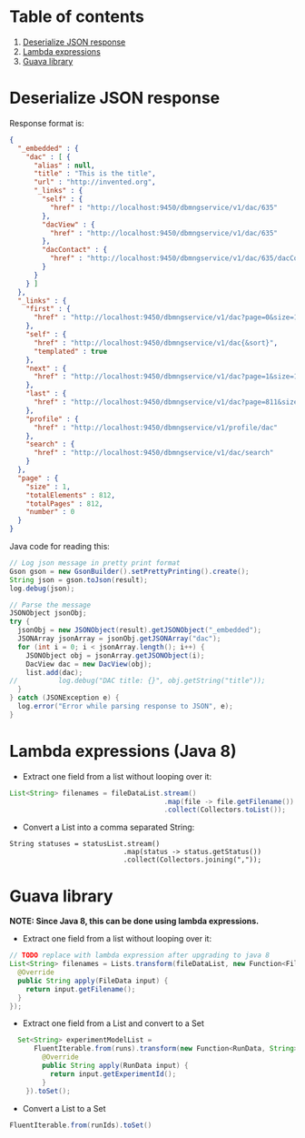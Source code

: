 # Table of contents
1. [Deserialize JSON response](#deserialize-response)
1. [Lambda expressions](#lambda-expressions)
1. [Guava library](#guava-lib)
<a name="deserialize-response"></a>
# Deserialize JSON response
Response format is:
```json
{
  "_embedded" : {
    "dac" : [ {
      "alias" : null,
      "title" : "This is the title",
      "url" : "http://invented.org",
      "_links" : {
        "self" : {
          "href" : "http://localhost:9450/dbmngservice/v1/dac/635"
        },
        "dacView" : {
          "href" : "http://localhost:9450/dbmngservice/v1/dac/635"
        },
        "dacContact" : {
          "href" : "http://localhost:9450/dbmngservice/v1/dac/635/dacContact"
        }
      }
    } ]
  },
  "_links" : {
    "first" : {
      "href" : "http://localhost:9450/dbmngservice/v1/dac?page=0&size=1"
    },
    "self" : {
      "href" : "http://localhost:9450/dbmngservice/v1/dac{&sort}",
      "templated" : true
    },
    "next" : {
      "href" : "http://localhost:9450/dbmngservice/v1/dac?page=1&size=1"
    },
    "last" : {
      "href" : "http://localhost:9450/dbmngservice/v1/dac?page=811&size=1"
    },
    "profile" : {
      "href" : "http://localhost:9450/dbmngservice/v1/profile/dac"
    },
    "search" : {
      "href" : "http://localhost:9450/dbmngservice/v1/dac/search"
    }
  },
  "page" : {
    "size" : 1,
    "totalElements" : 812,
    "totalPages" : 812,
    "number" : 0
  }
}
```
Java code for reading this:
```java
// Log json message in pretty print format
Gson gson = new GsonBuilder().setPrettyPrinting().create();
String json = gson.toJson(result);
log.debug(json);

// Parse the message
JSONObject jsonObj;
try {
  jsonObj = new JSONObject(result).getJSONObject("_embedded");
  JSONArray jsonArray = jsonObj.getJSONArray("dac");
  for (int i = 0; i < jsonArray.length(); i++) {
    JSONObject obj = jsonArray.getJSONObject(i);
    DacView dac = new DacView(obj);
    list.add(dac);
//          log.debug("DAC title: {}", obj.getString("title"));
  }
} catch (JSONException e) {
  log.error("Error while parsing response to JSON", e);
}
```
<a name="lambda-expressions"></a>
# Lambda expressions (Java 8)
* Extract one field from a list without looping over it:
```java
List<String> filenames = fileDataList.stream()
                                      .map(file -> file.getFilename())
                                      .collect(Collectors.toList());
```
* Convert a List into a comma separated String:
```
String statuses = statusList.stream()
                            .map(status -> status.getStatus())
                            .collect(Collectors.joining(","));
```
<a name="guava-lib"></a>
# Guava library
<b>NOTE: Since Java 8, this can be done using lambda expressions.</b>
* Extract one field from a list without looping over it:
```java
// TODO replace with lambda expression after upgrading to java 8
List<String> filenames = Lists.transform(fileDataList, new Function<FileData, String>() {
  @Override
  public String apply(FileData input) {
    return input.getFilename();
  }
});
```
* Extract one field from a List and convert to a Set
```java
  Set<String> experimentModelList =
      FluentIterable.from(runs).transform(new Function<RunData, String>() {
        @Override
        public String apply(RunData input) {
          return input.getExperimentId();
        }
    }).toSet();
```
* Convert a List to a Set
```java
FluentIterable.from(runIds).toSet()
```
